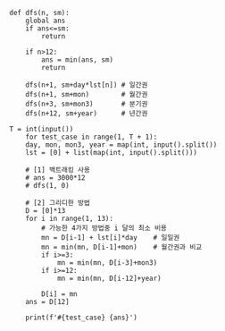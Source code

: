     def dfs(n, sm):
        global ans
        if ans<=sm:
            return

        if n>12:
            ans = min(ans, sm)
            return
 
        dfs(n+1, sm+day*lst[n]) # 일간권
        dfs(n+1, sm+mon)        # 월간권
        dfs(n+3, sm+mon3)       # 분기권
        dfs(n+12, sm+year)      # 년간권

    T = int(input())
        for test_case in range(1, T + 1):
        day, mon, mon3, year = map(int, input().split())
        lst = [0] + list(map(int, input().split()))

        # [1] 백트래킹 사용
        # ans = 3000*12
        # dfs(1, 0)
     
        # [2] 그리디한 방법
        D = [0]*13
        for i in range(1, 13):
            # 가능한 4가지 방법중 i 달의 최소 비용
            mn = D[i-1] + lst[i]*day    # 일일권
            mn = min(mn, D[i-1]+mon)    # 월간권과 비교
            if i>=3:
                mn = min(mn, D[i-3]+mon3)
            if i>=12:
                mn = min(mn, D[i-12]+year)
         
            D[i] = mn
        ans = D[12]
 
        print(f'#{test_case} {ans}')